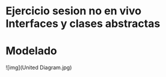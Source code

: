 # Ejercicio sesion no en vivo Interfaces y clases abstractas

# Modelado

![img](United Diagram.jpg)